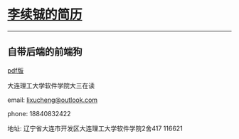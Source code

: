 ﻿
# [李续铖的简历](https://lixucheng.github.io/My-Resume/index.html)

----

## 自带后端的前端狗  
[pdf版](https://lixucheng.github.io/My-Resume/简历.pdf)   

大连理工大学软件学院大三在读  

email: lixucheng@outlook.com     

phone: 18840832422   

地址: 辽宁省大连市开发区大连理工大学软件学院2舍417  116621  